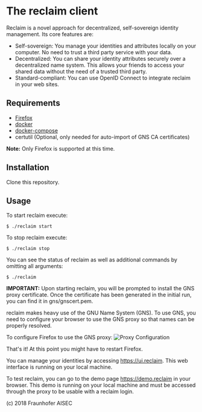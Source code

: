 # The reclaim client
Reclaim is a novel approach for decentralized, self-sovereign identity management.
Its core features are:

* Self-sovereign: You manage your identities and attributes locally on your computer. No need to trust a third party service with your data.
* Decentralized: You can share your identity attributes securely over a decentralized name system. This allows your friends to access your shared data without the need of a trusted third party.
* Standard-compliant: You can use OpenID Connect to integrate reclaim in your web sites.

## Requirements

* [Firefox](https://firefox.com)
* [docker](https://www.docker.com)
* [docker-compose](https://docs.docker.com/compose/install/)
* certutil (Optional, only needed for auto-import of GNS CA certificates)

**Note:** Only Firefox is supported at this time.
## Installation

Clone this repository.

## Usage


To start reclaim execute:
```
$ ./reclaim start
```

To stop reclaim execute:
```
$ ./reclaim stop
```

You can see the status of reclaim as well as additional commands by omitting all arguments:
```
$ ./reclaim
```


**IMPORTANT:** Upon starting reclaim, you will be prompted to install the GNS proxy certificate. Once the certificate has been generated in the initial run, you can find it in gns/gnscert.pem.

reclaim makes heavy use of the GNU Name System (GNS). To use GNS, you need to configure your browser to use the GNS proxy so that names can be properly resolved.

To configure Firefox to use the GNS proxy:
![Proxy Configuration](https://reclaim-identity.io/assets/proxy_setup.png)

That's it! At this point you might have to restart Firefox.

You can manage your identities by accessing https://ui.reclaim. This web interface is running on your local machine.

To test reclaim, you can go to the demo page https://demo.reclaim in your browser. 
This demo is running on your local machine and must be accessed through the proxy to be usable with a reclaim login.

(c) 2018 Fraunhofer AISEC
